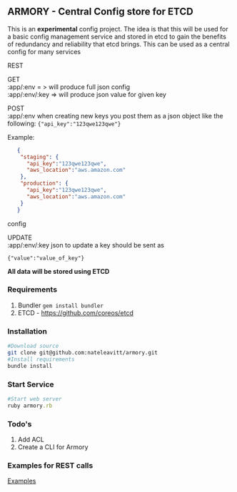 ## ARMORY - Central Config store for ETCD
This is an **experimental** config project.  The idea is that this will
be used for a basic config management service and stored in etcd to gain
the benefits of redundancy and reliability that etcd brings. This can be
used as a central config for many services


REST

GET<br />
:app/:env = > will produce full json config<br />
:app/:env/:key => will produce json value for given key

POST<br />
:app/:env 
when creating new keys you post them as a json object like the
following:
`{"api_key":"123qwe123qwe"}`

Example: 
```json
   {
    "staging": {
      "api_key":"123qwe123qwe",
      "aws_location":"aws.amazon.com"
    },
    "production": {
      "api_key":"123qwe123qwe",
      "aws_location":"aws.amazon.com"
    }
   }
```
config

UPDATE<br />
:app/:env/:key 
json to update a key should be sent as

`{"value":"value_of_key"}`

**All data will be stored using ETCD**

### Requirements
1. Bundler `gem install bundler`
2. ETCD - https://github.com/coreos/etcd

### Installation
```bash
#Download source
git clone git@github.com:nateleavitt/armory.git
#Install requirements
bundle install
```

### Start Service
```ruby
#Start web server
ruby armory.rb
```

### Todo's
1. Add ACL
2. Create a CLI for Armory

### Examples for REST calls
[Examples](https://github.com/nateleavitt/armory-service/blob/master/examples.md)
